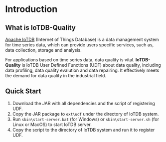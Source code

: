 # Introduction

## What is IoTDB-Quality
[Apache IoTDB](https://github.com/apache/iotdb) (Internet of Things Database) is a data management system for time series data, which can provide users specific services, such as, data collection, storage and analysis. 

For applications based on time series data, data quality is vital. 
**IoTDB-Quality** is IoTDB User Defined Functions (UDF) about data quality, including data profiling, data quality evalution and data repairing. 
It effectively meets the demand for data quality in the industrial field.

## Quick Start
1. Download the JAR with all dependencies and the script of registering UDF.
2. Copy the JAR package to `ext\udf` under the directory of IoTDB system.
3. Run `sbin\start-server.bat` (for Windows) or `sbin\start-server.sh` (for Linux or MacOS) to start IoTDB server.
4. Copy the script to the directory of IoTDB system and run it to register UDF.



